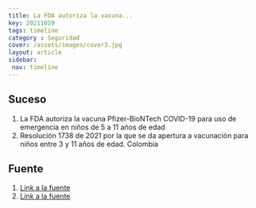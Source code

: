 ```yaml
---
title: La FDA autoriza la vacuna...
key: 20211029
tags: timeline
category : Seguridad
cover: /assets/images/cover3.jpg
layout: article
sidebar:
 nav: timeline
---
```


## Suceso
1. La FDA autoriza la vacuna Pfizer-BioNTech COVID-19 para uso de emergencia en niños de 5 a 11 años de edad
2. Resolución 1738 de 2021 por la que se da apertura a vacunación para niños entre 3 y 11 años de edad.  Colombia
## Fuente
1. [Link a la fuente](https://www.technologyreview.es/s/13762/por-que-es-importante-vacunar-los-ninos-contra-el-coronavirus)
2. [Link a la fuente](https://www.fda.gov/news-events/press-announcements/fda-authorizes-pfizer-biontech-covid-19-vaccine-emergency-use-children-5-through-11-years-age)
